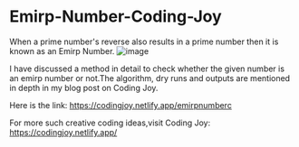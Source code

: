 # Emirp-Number-Coding-Joy

When a prime number's reverse also results in a prime number then it is known as an Emirp Number.
![image](https://github.com/AmruhaAhmed/Emirp-Number-Coding-Joy/assets/98407069/77c173d9-7c29-40cd-880e-77416e3b496e)


I have discussed a method in detail to check whether the given number is an emirp number or not.The algorithm, dry runs and outputs are mentioned in depth in my blog post on Coding Joy.

Here is the link: https://codingjoy.netlify.app/emirpnumberc

For more such creative coding ideas,visit Coding Joy: https://codingjoy.netlify.app/
